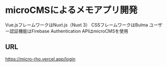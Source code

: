 # microCMSによるメモアプリ開発

Vue.jsフレームワークはNuxt.js（Nuxt 3）
CSSフレームワークはBulma
ユーザー認証機能はFirebase Authentication
APIはmicroCMSを使用

## URL

https://micro-rho.vercel.app/login
